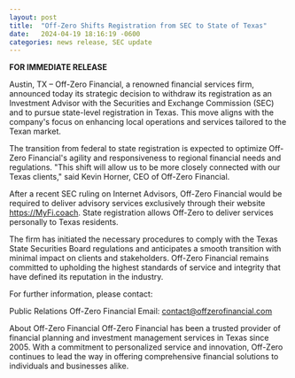 ```yaml
---
layout: post
title:  "Off-Zero Shifts Registration from SEC to State of Texas"
date:   2024-04-19 18:16:19 -0600
categories: news release, SEC update
---
```

**FOR IMMEDIATE RELEASE**

Austin, TX – Off-Zero Financial, a renowned financial services firm, announced today its strategic decision to withdraw its registration as an Investment Advisor with the Securities and Exchange Commission (SEC) and to pursue state-level registration in Texas. This move aligns with the company's focus on enhancing local operations and services tailored to the Texan market.

The transition from federal to state registration is expected to optimize Off-Zero Financial's agility and responsiveness to regional financial needs and regulations. "This shift will allow us to be more closely connected with our Texas clients," said Kevin Horner, CEO of Off-Zero Financial.

After a recent SEC ruling on Internet Advisors, Off-Zero Financial would be required to deliver advisory services exclusively through their website https://MyFi.coach. State registration allows Off-Zero to deliver services personally to Texas residents.

The firm has initiated the necessary procedures to comply with the Texas State Securities Board regulations and anticipates a smooth transition with minimal impact on clients and stakeholders. Off-Zero Financial remains committed to upholding the highest standards of service and integrity that have defined its reputation in the industry.

For further information, please contact:

Public Relations
Off-Zero Financial
Email: contact@offzerofinancial.com

About Off-Zero Financial
Off-Zero Financial has been a trusted provider of financial planning and investment management services in Texas since 2005. With a commitment to personalized service and innovation, Off-Zero continues to lead the way in offering comprehensive financial solutions to individuals and businesses alike.